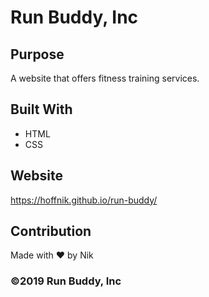 # Run Buddy, Inc

## Purpose
A website that offers fitness training services. 

## Built With
* HTML
* CSS

## Website
https://hoffnik.github.io/run-buddy/

## Contribution
Made with ❤️ by Nik

### ©️2019 Run Buddy, Inc 
